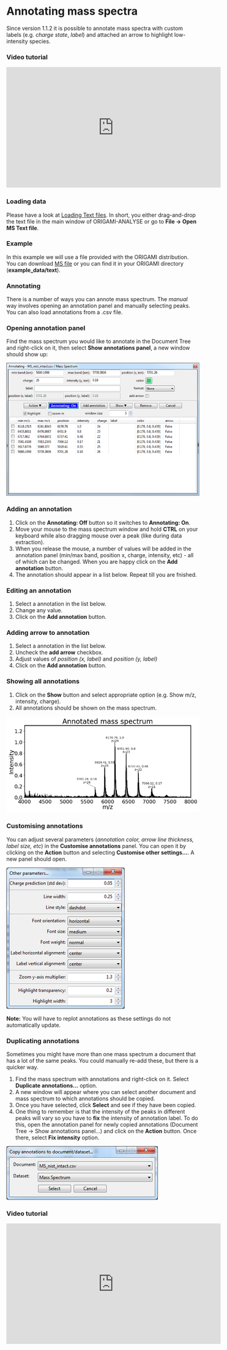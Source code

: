# Annotating mass spectra
Since version 1.1.2 it is possible to annotate mass spectra with custom labels (e.g. *charge state*, *label*) and attached an arrow to highlight low-intensity species. 

### Video tutorial

<iframe width="560" height="315" src="https://www.youtube.com/embed/L8zhW2Bppjc" frameborder="0" allow="accelerometer; autoplay; encrypted-media; gyroscope; picture-in-picture" allowfullscreen></iframe>

### Loading data
Please have a look at [Loading Text files](../data-handling/text-files.md). 
In short, you either drag-and-drop the text file in the main window of ORIGAMI-ANALYSE or go to **File -> Open MS Text file**.

### Example
In this example we will use a file provided with the ORIGAMI distribution. You can download [MS file](../example-files/MS_nist_intact.csv) or you can find it in your ORIGAMI directory (**example_data/text**). 

### Annotating 
There is a number of ways you can annote mass spectrum. The *manual* way involves opening an annotation panel and manually selecting peaks. You can also load annotations from a .csv file.

### Opening annotation panel
Find the mass spectrum you would like to annotate in the Document Tree and right-click on it, then select **Show annotations panel**, a new window should show up:

![Image](img/panel-ms-annotation.png)

### Adding an annotation
1. Click on the **Annotating: Off** button so it switches to **Annotating: On**.
2. Move your mouse to the mass spectrum window and hold **CTRL** on your keyboard while also dragging mouse over a peak (like during data extraction). 
3. When you release the mouse, a number of values will be added in the annotation panel (min/max band, position x, charge, intensity, etc) - all of which can be changed. When you are happy click on the **Add annotation** button.
4. The annotation should appear in a list below. Repeat till you are fnished.

### Editing an annotation
1. Select a annotation in the list below.
2. Change any value.
3. Click on the **Add annotation** button.

### Adding arrow to annotation
1. Select a annotation in the list below.
2. Uncheck the **add arrow** checkbox.
3. Adjust values of *position (x, label)* and *position (y, label)*
4. Click on the **Add annotation** button.

### Showing all annotations
1. Click on the **Show** button and select appropriate option (e.g. Show m/z, intensity, charge).
2. All annotations should be shown on the mass spectrum.

![Image](img/mass-spectrum-annotated.png)

### Customising annotations
You can adjust several parameters (*annotation color, arrow line thickness, label size, etc*) in the **Customise annotations** panel. You can open it by clicking on the **Action** button and selecting **Customise other settings...**. A new panel should open. 

![Image](img/panel-customise-annotation.png)

**Note:** You will have to replot annotations as these settings do not automatically update.

### Duplicating annotations
Sometimes you might have more than one mass spectrum a document that has a lot of the same peaks. You could manually re-add these, but there is a quicker way.

1. Find the mass spectrum with annotations and right-click on it. Select **Duplicate annotations...** option. 
2. A new window will appear where you can select another document and mass spectrum to which annotations should be copied.
3. Once you have selected, click **Select** and see if they have been copied. 
4. One thing to remember is that the intensity of the peaks in different peaks will vary so you have to **fix** the intensity of annotation label. To do this, open the annotation panel for newly copied annotations (Document Tree -> Show annotations panel...) and click on the **Action** button. Once there, select **Fix intensity** option.

![Image](img/panel-duplicate-annotations.png)


### Video tutorial

<iframe width="560" height="315" src="https://www.youtube.com/embed/YGy2nXnIQ64" frameborder="0" allow="accelerometer; autoplay; encrypted-media; gyroscope; picture-in-picture" allowfullscreen></iframe>
